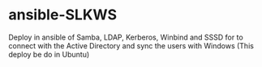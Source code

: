 # ansible-SLKWS
Deploy in ansible of Samba, LDAP, Kerberos, Winbind and SSSD for to connect with the Active Directory and sync the users with Windows (This deploy be do in Ubuntu)
